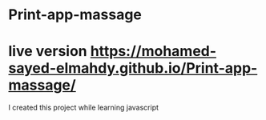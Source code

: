 # Print-app-massage
# live version https://mohamed-sayed-elmahdy.github.io/Print-app-massage/
I created this project while learning javascript
